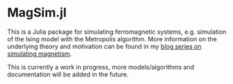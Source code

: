 # MagSim.jl

This is a Julia package for simulating ferromagnetic systems, e.g. simulation of the Ising model with the Metropolis algorithm.
More information on the underlying theory and motivation can be found in my [blog series on simulating magnetism](https://cameronperot.com/physics/2019/12/29/simulating-magnetism-part-1.html).

This is currently a work in progress, more models/algorithms and documentation will be added in the future.
